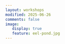 ```yaml
---
layout: workshops
modified: 2025-06-26
comments: false
image:
   display: true
   feature: eel-pond.jpg
---
```

